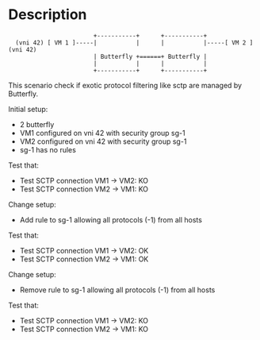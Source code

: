 # Description

```
                        +-----------+      +-----------+
  (vni 42) [ VM 1 ]-----|           |      |           |-----[ VM 2 ] (vni 42)
                        | Butterfly +======+ Butterfly |
                        |           |      |           |
                        +-----------+      +-----------+
```

This scenario check if exotic protocol filtering like sctp are managed by Butterfly.

Initial setup:
- 2 butterfly
- VM1 configured on vni 42 with security group sg-1
- VM2 configured on vni 42 with security group sg-1
- sg-1 has no rules

Test that:
- Test SCTP connection VM1 -> VM2: KO
- Test SCTP connection VM2 -> VM1: KO

Change setup:
- Add rule to sg-1 allowing all protocols (-1) from all hosts

Test that:
- Test SCTP connection VM1 -> VM2: OK
- Test SCTP connection VM2 -> VM1: OK

Change setup:
- Remove rule to sg-1 allowing all protocols (-1) from all hosts

Test that:
- Test SCTP connection VM1 -> VM2: KO
- Test SCTP connection VM2 -> VM1: KO
